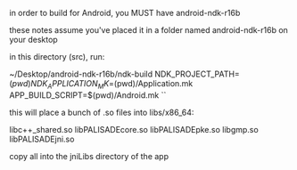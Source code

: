 in order to build for Android, you MUST have android-ndk-r16b

these notes assume you've placed it in a folder named android-ndk-r16b on your
desktop

in this directory (src), run:

~/Desktop/android-ndk-r16b/ndk-build NDK_PROJECT_PATH=$(pwd) NDK_APPLICATION_MK=$(pwd)/Application.mk APP_BUILD_SCRIPT=$(pwd)/Android.mk ``

this will place a bunch of .so files into libs/x86_64:

libc++_shared.so
libPALISADEcore.so
libPALISADEpke.so
libgmp.so
libPALISADEjni.so

copy all into the jniLibs directory of the app
